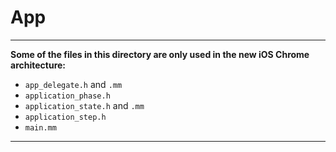 # App

-----
**Some of the files in this directory are only used in the new iOS Chrome
architecture:**

* `app_delegate.h` and `.mm`
* `application_phase.h`
* `application_state.h` and `.mm`
* `application_step.h`
* `main.mm`

-----
